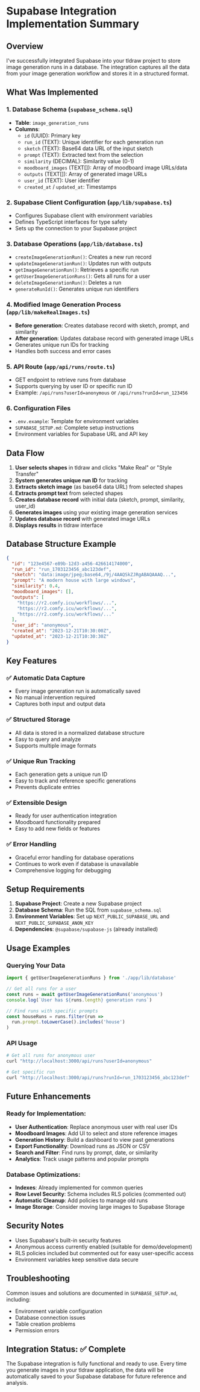 # Supabase Integration Implementation Summary

## Overview

I've successfully integrated Supabase into your tldraw project to store image generation runs in a database. The integration captures all the data from your image generation workflow and stores it in a structured format.

## What Was Implemented

### 1. Database Schema (`supabase_schema.sql`)
- **Table**: `image_generation_runs`
- **Columns**:
  - `id` (UUID): Primary key
  - `run_id` (TEXT): Unique identifier for each generation run
  - `sketch` (TEXT): Base64 data URL of the input sketch
  - `prompt` (TEXT): Extracted text from the selection
  - `similarity` (DECIMAL): Similarity value (0-1)
  - `moodboard_images` (TEXT[]): Array of moodboard image URLs/data
  - `outputs` (TEXT[]): Array of generated image URLs
  - `user_id` (TEXT): User identifier
  - `created_at` / `updated_at`: Timestamps

### 2. Supabase Client Configuration (`app/lib/supabase.ts`)
- Configures Supabase client with environment variables
- Defines TypeScript interfaces for type safety
- Sets up the connection to your Supabase project

### 3. Database Operations (`app/lib/database.ts`)
- `createImageGenerationRun()`: Creates a new run record
- `updateImageGenerationRun()`: Updates run with outputs
- `getImageGenerationRun()`: Retrieves a specific run
- `getUserImageGenerationRuns()`: Gets all runs for a user
- `deleteImageGenerationRun()`: Deletes a run
- `generateRunId()`: Generates unique run identifiers

### 4. Modified Image Generation Process (`app/lib/makeRealImages.ts`)
- **Before generation**: Creates database record with sketch, prompt, and similarity
- **After generation**: Updates database record with generated image URLs
- Generates unique run IDs for tracking
- Handles both success and error cases

### 5. API Route (`app/api/runs/route.ts`)
- GET endpoint to retrieve runs from database
- Supports querying by user ID or specific run ID
- Example: `/api/runs?userId=anonymous` or `/api/runs?runId=run_123456`

### 6. Configuration Files
- `.env.example`: Template for environment variables
- `SUPABASE_SETUP.md`: Complete setup instructions
- Environment variables for Supabase URL and API key

## Data Flow

1. **User selects shapes** in tldraw and clicks "Make Real" or "Style Transfer"
2. **System generates unique run ID** for tracking
3. **Extracts sketch image** (as base64 data URL) from selected shapes
4. **Extracts prompt text** from selected shapes
5. **Creates database record** with initial data (sketch, prompt, similarity, user_id)
6. **Generates images** using your existing image generation services
7. **Updates database record** with generated image URLs
8. **Displays results** in tldraw interface

## Database Structure Example

```json
{
  "id": "123e4567-e89b-12d3-a456-426614174000",
  "run_id": "run_1703123456_abc123def",
  "sketch": "data:image/jpeg;base64,/9j/4AAQSkZJRgABAQAAAQ...",
  "prompt": "A modern house with large windows",
  "similarity": 0.4,
  "moodboard_images": [],
  "outputs": [
    "https://r2.comfy.icu/workflows/...",
    "https://r2.comfy.icu/workflows/...",
    "https://r2.comfy.icu/workflows/..."
  ],
  "user_id": "anonymous",
  "created_at": "2023-12-21T10:30:00Z",
  "updated_at": "2023-12-21T10:30:30Z"
}
```

## Key Features

### ✅ Automatic Data Capture
- Every image generation run is automatically saved
- No manual intervention required
- Captures both input and output data

### ✅ Structured Storage
- All data is stored in a normalized database structure
- Easy to query and analyze
- Supports multiple image formats

### ✅ Unique Run Tracking
- Each generation gets a unique run ID
- Easy to track and reference specific generations
- Prevents duplicate entries

### ✅ Extensible Design
- Ready for user authentication integration
- Moodboard functionality prepared
- Easy to add new fields or features

### ✅ Error Handling
- Graceful error handling for database operations
- Continues to work even if database is unavailable
- Comprehensive logging for debugging

## Setup Requirements

1. **Supabase Project**: Create a new Supabase project
2. **Database Schema**: Run the SQL from `supabase_schema.sql`
3. **Environment Variables**: Set up `NEXT_PUBLIC_SUPABASE_URL` and `NEXT_PUBLIC_SUPABASE_ANON_KEY`
4. **Dependencies**: `@supabase/supabase-js` (already installed)

## Usage Examples

### Querying Your Data
```typescript
import { getUserImageGenerationRuns } from './app/lib/database'

// Get all runs for a user
const runs = await getUserImageGenerationRuns('anonymous')
console.log(`User has ${runs.length} generation runs`)

// Find runs with specific prompts
const houseRuns = runs.filter(run => 
  run.prompt.toLowerCase().includes('house')
)
```

### API Usage
```bash
# Get all runs for anonymous user
curl "http://localhost:3000/api/runs?userId=anonymous"

# Get specific run
curl "http://localhost:3000/api/runs?runId=run_1703123456_abc123def"
```

## Future Enhancements

### Ready for Implementation:
- **User Authentication**: Replace anonymous user with real user IDs
- **Moodboard Images**: Add UI to select and store reference images
- **Generation History**: Build a dashboard to view past generations
- **Export Functionality**: Download runs as JSON or CSV
- **Search and Filter**: Find runs by prompt, date, or similarity
- **Analytics**: Track usage patterns and popular prompts

### Database Optimizations:
- **Indexes**: Already implemented for common queries
- **Row Level Security**: Schema includes RLS policies (commented out)
- **Automatic Cleanup**: Add policies to manage old runs
- **Image Storage**: Consider moving large images to Supabase Storage

## Security Notes

- Uses Supabase's built-in security features
- Anonymous access currently enabled (suitable for demo/development)
- RLS policies included but commented out for easy user-specific access
- Environment variables keep sensitive data secure

## Troubleshooting

Common issues and solutions are documented in `SUPABASE_SETUP.md`, including:
- Environment variable configuration
- Database connection issues
- Table creation problems
- Permission errors

## Integration Status: ✅ Complete

The Supabase integration is fully functional and ready to use. Every time you generate images in your tldraw application, the data will be automatically saved to your Supabase database for future reference and analysis.